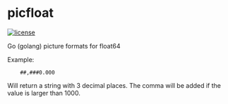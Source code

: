 # picfloat
 
[![license](http://img.shields.io/badge/license-MIT-red.svg?style=flat)](https://raw.githubusercontent.com/pschlump/Go-FTL/master/LICENSE)


Go (golang) picture formats for float64

Example:

```
	##,###0.000

```

Will return a string with 3 decimal places.  The comma will be added if the value is larger than 1000.


